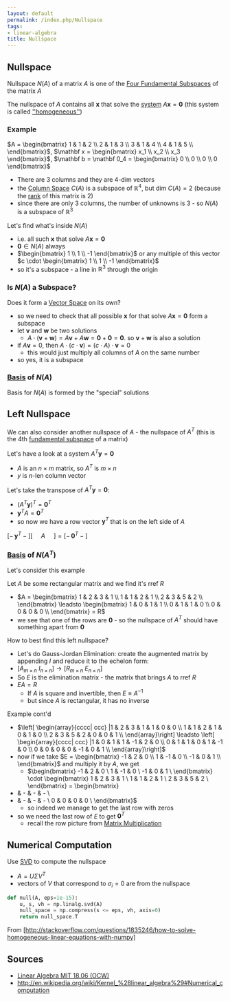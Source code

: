 ```yaml
---
layout: default
permalink: /index.php/Nullspace
tags:
- linear-algebra
title: Nullspace
---
```

## Nullspace
Nullspace $N(A)$ of a matrix $A$ is one of the [Four Fundamental Subspaces](Four_Fundamental_Subspaces) of the matrix $A$

The nullspace of $A$ contains all $\mathbf x$ that solve the [system](System_of_Linear_Equations) $A \mathbf x = \mathbf 0$ (this system is called [''homogeneous''](Homogeneous_Systems_of_Linear_Equations))


### Example
$A = \begin{bmatrix}
1 & 1 & 2 \\
2 & 1 & 3 \\
3 & 1 & 4 \\
4 & 1 & 5 \\
\end{bmatrix}$, $\mathbf x = \begin{bmatrix}
x_1 \\ x_2 \\ x_3
\end{bmatrix}$, $\mathbf b = \mathbf 0_4 = \begin{bmatrix}
0 \\ 0 \\ 0 \\ 0
\end{bmatrix}$
- There are 3 columns and they are 4-dim vectors 
- the [Column Space](Column_Space) $C(A)$ is a subspace of $\mathbb R^4$, but $\text{dim } C(A) = 2$ (because the [rank](Rank_(Matrix)) of this matrix is 2)
- since there are only 3 columns, the number of unknowns is 3 - so $N(A)$ is a subspace of $\mathbb R^3$


Let's find what's inside $N(A)$
- i.e. all such $\mathbf x$ that solve $A \mathbf x = \mathbf 0$ 
- $\mathbf 0 \in N(A)$ always
- $\begin{bmatrix}
1 \\ 1 \\ -1
\end{bmatrix}$ or any multiple of this vector $c \cdot \begin{bmatrix}
1 \\ 1 \\ -1
\end{bmatrix}$
- so it's a subspace - a line in $\mathbb R^3$ through the origin


### Is $N(A)$ a Subspace?
Does it form a [Vector Space](Vector_Space) on its own?
- so we need to check that all possible $\mathbf x$ for that solve $A \mathbf x = \mathbf 0$  form a subspace
- let $\mathbf v$ and $\mathbf w$  be two solutions
  - $A \cdot (\mathbf v + \mathbf w) = A \mathbf v + A \mathbf w = \mathbf 0 + \mathbf 0 = \mathbf 0$. so $\mathbf v + \mathbf w$ is also a solution
- if $A \mathbf v = 0$, then $A \cdot (c \cdot \mathbf v) = (c \cdot A) \cdot  \mathbf v = 0$
  - this would just multiply all columns of $A$ on the same number 
- so yes, it is a subspace


### [Basis](Basis_(Linear_Algebra)) of $N(A)$
Basis for $N(A)$ is formed by the "special" solutions



## Left Nullspace
We can also consider another nullspace of $A$ - the nullspace of $A^T$ (this is the 4th [fundamental subspace](Four_Fundamental_Subspaces) of a matrix)

Let's have a look at a system $A^T \mathbf y = \mathbf 0$
- $A$ is an $n \times m$ matrix, so $A^T$ is $m \times n$
- $y$ is $n$-len column vector

Let's take the transpose of $A^T \mathbf y = \mathbf 0$:
- $(A^T \mathbf y)^T = \mathbf 0^T$
- $\mathbf y^T A  = \mathbf 0^T$
- so now we have a row vector $\mathbf y^T$ that is on the left side of $A$ 

$\big[ - \, \mathbf y^T - \big] \Bigg[ ~ ~ ~ ~ ~ {A} ~ ~ ~ ~ ~ \Bigg] = \big[ - \, \mathbf 0^T - \big]$


### [Basis](Basis_(Linear_Algebra)) of $N(A^T)$
Let's consider this example 

Let $A$ be some rectangular matrix and we find it's rref $R$
- $A = \begin{bmatrix}
1 & 2 & 3 & 1 \\
1 & 1 & 2 & 1 \\
2 & 3 & 5 & 2 \\
\end{bmatrix} \leadsto 
\begin{bmatrix}
1 & 0 & 1 & 1 \\
0 & 1 & 1 & 0 \\
0 & 0 & 0 & 0 \\
\end{bmatrix} = R$
- we see that one of the rows are $\mathbf 0$ - so the nullspace of $A^T$ should have something apart from $\mathbf 0$


How to best find this left nullspace?
- Let's do Gauss-Jordan Elimination: create the augmented matrix by appending $I$ and reduce it to the echelon form:
- $\big[  A_{m \times n} \ I_{n \times n} \big] \to \big[  R_{m \times n} \ E_{n \times n} \big]$
- So $E$ is the elimination matrix - the matrix that brings $A$ to rref $R$
- $E A = R$
  - If $A$ is square and invertible, then $E \equiv A^{-1}$
  - but since $A$ is rectangular, it has no inverse 

Example cont'd 
- $\left[ \begin{array}{cccc| ccc} |1 & 2 & 3 & 1 & 1 & 0 & 0 \\
1 & 1 & 2 & 1 & 0 & 1 & 0 \\
2 & 3 & 5 & 2 & 0 & 0 & 1 \\
\end{array}\right] \leadsto 
\left[ \begin{array}{cccc| ccc} |1 & 0 & 1 & 1 & -1 & 2 & 0 \\
0 & 1 & 1 & 0 & 1 & -1 & 0 \\
0 & 0 & 0 & 0 & -1 & 0 & 1 \\
\end{array}\right]$
- now if we take $E = \begin{bmatrix}
-1 & 2 & 0 \\
1 & -1 & 0 \\
-1 & 0 & 1 \\
\end{bmatrix}$ and multiply it by $A$, we get 
  - $\begin{bmatrix}
-1 & 2 & 0 \\
1 & -1 & 0 \\
-1 & 0 & 1 \\
\end{bmatrix} \cdot 
\begin{bmatrix}
1 & 2 & 3 & 1 \\
1 & 1 & 2 & 1 \\
2 & 3 & 5 & 2 \\
\end{bmatrix} = 
\begin{bmatrix}
- & - & - & - \\
- & - & - & - \\
0 & 0 & 0 & 0 \\
\end{bmatrix}$
  - so indeed we manage to get the last row with zeros 
- so we need the last row of $E$ to get $\mathbf 0^T$
  - recall the row picture from [Matrix Multiplication](Matrix_Multiplication)


## Numerical Computation
Use [SVD](SVD) to compute the nullspace
- $A = U \Sigma V^T$ 
- vectors of $V$ that correspond to $\sigma_i = 0$ are from the nullspace 


```python
def null(A, eps=1e-15):
    u, s, vh = np.linalg.svd(A)
    null_space = np.compress(s <= eps, vh, axis=0)
    return null_space.T
```

From [http://stackoverflow.com/questions/1835246/how-to-solve-homogeneous-linear-equations-with-numpy]



## Sources
- [Linear Algebra MIT 18.06 (OCW)](Linear_Algebra_MIT_18.06_(OCW))
- http://en.wikipedia.org/wiki/Kernel_%28linear_algebra%29#Numerical_computation
